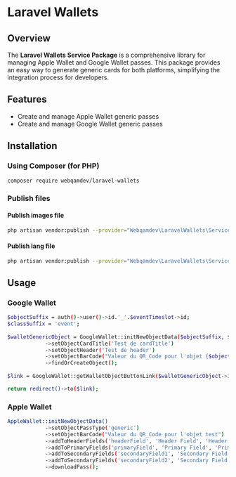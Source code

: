 # Laravel Wallets

## Overview

The **Laravel Wallets Service Package** is a comprehensive library for managing Apple Wallet and Google Wallet passes. This package provides an easy way to generate generic cards for both platforms, simplifying the integration process for developers.

## Features

- Create and manage Apple Wallet generic passes
- Create and manage Google Wallet generic passes

## Installation

### Using Composer (for PHP)

```bash
composer require webqamdev/laravel-wallets
```

### Publish files

#### Publish images file

```bash
php artisan vendor:publish --provider="Webqamdev\LaravelWallets\ServiceProvider" --tag="images"
```

#### Publish lang file

```bash
php artisan vendor:publish --provider="Webqamdev\LaravelWallets\ServiceProvider" --tag="lang"
```

## Usage

### Google Wallet

```bash
$objectSuffix = auth()->user()->id.'_'.$eventTimeslot->id;
$classSuffix = 'event';
        
$walletGenericObject = GoogleWallet::initNewObjectData($objectSuffix, $classSuffix)
            ->setObjectCardTitle('Test de cardTitle')
            ->setObjectHeader('Test de header')
            ->setObjectBarCode("Valeur du QR_Code pour l'objet {$objectSuffix}")
            ->findOrCreateObject();
            
$link = GoogleWallet::getWalletObjectButtonLink($walletGenericObject->id, $walletGenericObject->classId);

return redirect()->to($link);
```

### Apple Wallet

```bash
AppleWallet::initNewObjectData()
            ->setObjectPassType('generic')
            ->setObjectBarCode("Valeur du QR_Code pour l'objet test")
            ->addToHeaderFields('headerField', 'Header Field', 'Header Field Value')
            ->addToPrimaryFields('primaryField', 'Primary Field', 'Primary Field Value')
            ->addToSecondaryFields('secondaryField1', 'Secondary Field 1', 'Secondary Field Value 1')
            ->addToSecondaryFields('secondaryField2', 'Secondary Field 2', 'Secondary Field Value 2')
            ->downloadPass();
```
